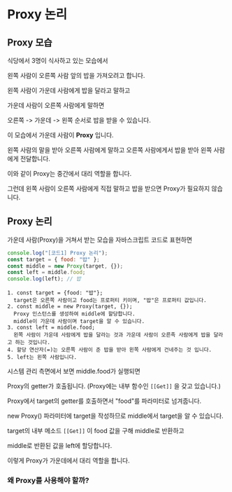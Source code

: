 # Proxy 논리

## Proxy 모습

식당에서 3명이 식사하고 있는 모습에서

왼쪽 사람이 오른쪽 사람 앞의 밥을 가져오려고 합니다.

왼쪽 사람이 가운데 사람에게 밥을 달라고 말하고

가운데 사람이 오른쪽 사람에게 말하면

오른쪽 -> 가운데 -> 왼쪽 순서로 밥을 받을 수 있습니다.

이 모습에서 가운데 사람이 **Proxy** 입니다.

왼쪽 사람의 말을 받아 오른쪽 사람에게 말하고 오른쪽 사람에게서 밥을 받아 왼쪽 사람에게 전달합니다.

이와 같이 Proxy는 중간에서 대리 역할을 합니다.

그런데 왼쪽 사람이 오른쪽 사람에게 직접 말하고 밥을 받으면 Proxy가 필요하지 않습니다.

## Proxy 논리

가운데 사람(Proxy)을 거쳐서 받는 모습을 자바스크립트 코드로 표현하면

```js
console.log("[코드1] Proxy 논리");
const target = { food: "밥" };
const middle = new Proxy(target, {});
const left = middle.food;
console.log(left); // 밥
```

    1. const target = {food: "밥"};
      target은 오른쪽 사람이고 food는 프로퍼티 키이며, "밥"은 프로퍼티 값입니다.
    2. const middle = new Proxy(target, {});
      Proxy 인스턴스를 생성하여 middle에 할당합니다.
      middle이 가운데 사람이며 target을 알 수 있습니다.
    3. const left = middle.food;
      왼쪽 사람이 가운데 사람에게 밥을 달라는 것과 가운데 사람이 오른족 사람에게 밥을 달라고 하는 것입니다.
    4. 할당 연산자(=)는 오른쪽 사람이 준 밥을 받아 왼쪽 사람에게 건네주는 것 입니다.
    5. left는 왼쪽 사람입니다.

시스템 관리 측면에서 보면 middle.food가 실행되면

Proxy의 getter가 호출됩니다. (Proxy에는 내부 함수인 `[[Get]]` 을 갖고 있습니다.)

Proxy에서 target의 getter를 호출하면서 "food"를 파라미터로 넘겨줍니다.

new Proxy() 파라미터에 target을 작성하므로 middle에서 target을 알 수 있습니다.

target의 내부 메소드 `[[Get]]` 이 food 값을 구해 middle로 반환하고

middle로 반환된 값을 left에 할당합니다.

이렇게 Proxy가 가운데에서 대리 역할을 합니다.

### 왜 Proxy를 사용해야 할까?
